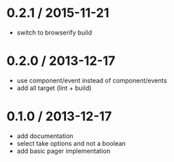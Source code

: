 
0.2.1 / 2015-11-21
==================

 * switch to browserify build

0.2.0 / 2013-12-17
==================

 * use component/event instead of component/events
 * add all target (lint + build)

0.1.0 / 2013-12-17
==================

 * add documentation
 * select take options and not a boolean
 * add basic pager implementation
